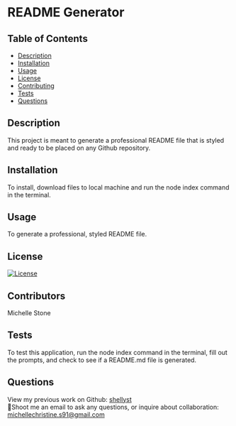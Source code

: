 # README Generator

## Table of Contents

- [Description](#description)
- [Installation](#installation)
- [Usage](#usage)
- [License](#license)
- [Contributing](#contributing)
- [Tests](#tests)
- [Questions](#questions)

## Description

This project is meant to generate a professional README file that is styled and ready to be placed on any Github repository.

## Installation

To install, download files to local machine and run the node index command in the terminal.

## Usage

To generate a professional, styled README file.

## License

[![License](https://img.shields.io/badge/License-MIT-blue.svg)](https://opensource.org/licensesMIT)

## Contributors

Michelle Stone

## Tests

To test this application, run the node index command in the terminal, fill out the prompts, and check to see if a README.md file is generated.

## Questions

View my previous work on Github: [shellyst](https://github.com/shellyst)
</br>
📧Shoot me an email to ask any questions, or inquire about collaboration: michellechristine.s91@gmail.com
